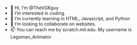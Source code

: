 - 👋 Hi, I’m @TheVGKguy
- 👀 I’m interested in coding.
- 🌱 I’m currently learning in HTML, Javascript, and Python
- 💞️ I’m looking to collaborate on websites.
- 📫 You can reach me by scratch.mit.edu. My username is Legoman_Animator

<!---
TheVGKguy/TheVGKguy is a ✨ special ✨ repository because its `README.md` (this file) appears on your GitHub profile.
You can click the Preview link to take a look at your changes.
--->
